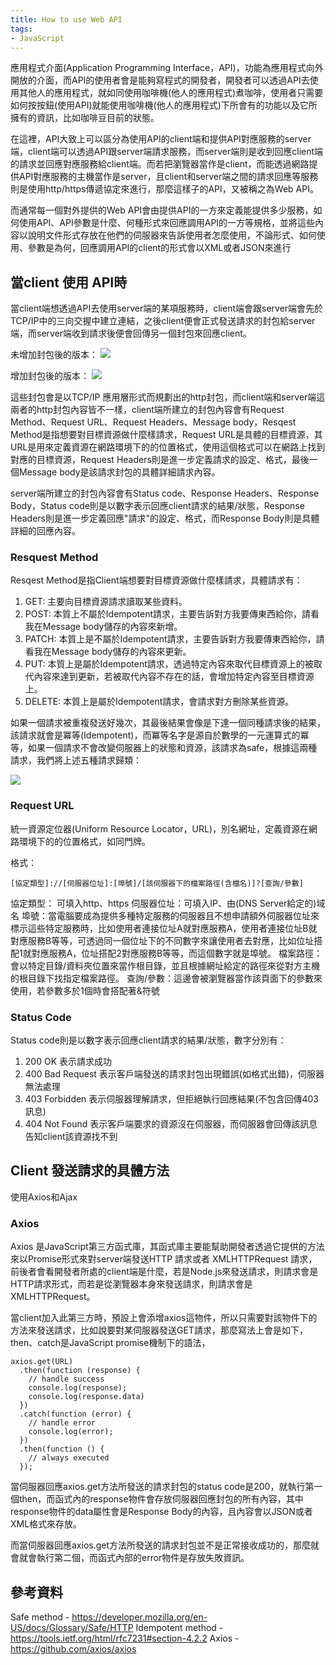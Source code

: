 ```yaml
---
title: How to use Web API
tags:
- JavaScript
---
```



應用程式介面(Application Programming Interface，API)，功能為應用程式向外開放的介面，而API的使用者會是能夠寫程式的開發者，開發者可以透過API去使用其他人的應用程式，就如同使用咖啡機(他人的應用程式)煮咖啡，使用者只需要如何按按鈕(使用API)就能使用咖啡機(他人的應用程式)下所會有的功能以及它所擁有的資訊，比如咖啡豆目前的狀態。

在這裡，API大致上可以區分為使用API的client端和提供API對應服務的server端，client端可以透過API跟server端請求服務，而server端則是收到回應client端的請求並回應對應服務給client端。而若把瀏覽器當作是client，而能透過網路提供API對應服務的主機當作是server，且client和server端之間的請求回應等服務則是使用http/https傳遞協定來進行，那麼這樣子的API，又被稱之為Web API。



而通常每一個對外提供的Web API會由提供API的一方來定義能提供多少服務，如何使用API、API參數是什麼、何種形式來回應調用API的一方等規格，並將這些內容以說明文件形式存放在他們的伺服器來告訴使用者怎麼使用，不論形式、如何使用、參數是為何，回應調用API的client的形式會以XML或者JSON來進行


## 當client 使用 API時
當client端想透過API去使用server端的某項服務時，client端會跟server端會先於TCP/IP中的三向交握中建立連結，之後client便會正式發送請求的封包給server端，而server端收到請求後便會回傳另一個封包來回應client。

未增加封包後的版本：
![](https://res.cloudinary.com/dqfxgtyoi/image/upload/v1631431354/blog/how2useAPI/client2server_rzjbgc.png)

增加封包後的版本：
![](https://res.cloudinary.com/dqfxgtyoi/image/upload/v1631433951/blog/how2useAPI/detail_client2server_k7juuv.png)


這些封包會是以TCP/IP 應用層形式而規劃出的http封包，而client端和server端這兩者的http封包內容皆不一樣，client端所建立的封包內容會有Request Method、Request URL、Request Headers、Message body，Resqest Method是指想要對目標資源做什麼樣請求，Request URL是具體的目標資源，其URL是用來定義資源在網路環境下的的位置格式，使用這個格式可以在網路上找到對應的目標資源，Request Headers則是進一步定義請求的設定、格式，最後一個Message body是該請求封包的具體詳細請求內容。


server端所建立的封包內容會有Status code、Response Headers、Response Body，Status code則是以數字表示回應client請求的結果/狀態，Response Headers則是進一步定義回應"請求"的設定、格式，而Response Body則是具體詳細的回應內容。


### Resquest Method
Resqest Method是指Client端想要對目標資源做什麼樣請求，具體請求有：
1. GET: 主要向目標資源請求讀取某些資料。
2. POST: 本質上不屬於Idempotent請求，主要告訴對方我要傳東西給你，請看我在Message body儲存的內容來新增。
3. PATCH:  本質上是不屬於Idempotent請求，主要告訴對方我要傳東西給你，請看我在Message body儲存的內容來更新。
4. PUT: 本質上是屬於Idempotent請求，透過特定內容來取代目標資源上的被取代內容來達到更新，若被取代內容不存在的話，會增加特定內容至目標資源上。
5. DELETE: 本質上是屬於Idempotent請求，會請求對方刪除某些資源。

如果一個請求被重複發送好幾次，其最後結果會像是下達一個同種請求後的結果，該請求就會是冪等(Idempotent)，而冪等名字是源自於數學的一元運算式的冪等，如果一個請求不會改變伺服器上的狀態和資源，該請求為safe，根據這兩種請求，我們將上述五種請求歸類：

![](https://res.cloudinary.com/dqfxgtyoi/image/upload/v1631438998/blog/how2useAPI/safeAndIdempotent_yonpjf.png)


### Request URL 
統一資源定位器(Uniform Resource Locator，URL)，別名網址，定義資源在網路環境下的的位置格式，如同門牌。

格式：
```
[協定類型]://[伺服器位址]:[埠號]/[該伺服器下的檔案路徑(含檔名)]?[查詢/參數]
```

協定類型： 可填入http、https
伺服器位址：可填入IP、由(DNS Server給定的)域名
埠號：當電腦要成為提供多種特定服務的伺服器且不想申請額外伺服器位址來標示這些特定服務時，比如使用者連接位址A就對應服務A，使用者連接位址B就對應服務B等等，可透過同一個位址下的不同數字來讓使用者去對應，比如位址搭配1就對應服務A，位址搭配2對應服務B等等，而這個數字就是埠號。
檔案路徑：會以特定目錄/資料夾位置來當作根目錄，並且根據網址給定的路徑來從對方主機的根目錄下找指定檔案路徑。
查詢/參數：這邊會被瀏覽器當作該頁面下的參數來使用，若參數多於1個時會搭配著&符號

### Status Code
Status code則是以數字表示回應client請求的結果/狀態，數字分別有：
1. 200 OK 表示請求成功
2. 400 Bad Request 表示客戶端發送的請求封包出現錯誤(如格式出錯)，伺服器無法處理
3. 403 Forbidden 表示伺服器理解請求，但拒絕執行回應結果(不包含回傳403訊息)
4. 404 Not Found 表示客戶端要求的資源沒在伺服器，而伺服器會回傳該訊息告知client該資源找不到




## Client 發送請求的具體方法
使用Axios和Ajax



### Axios
Axios 是JavaScript第三方函式庫，其函式庫主要能幫助開發者透過它提供的方法來以Promise形式來對server端發送HTTP 請求或者 XMLHTTPRequest 請求，前後者會看開發者所處的client端是什麼，若是Node.js來發送請求，則請求會是HTTP請求形式，而若是從瀏覽器本身來發送請求，則請求會是XMLHTTPRequest。


當client加入此第三方時，預設上會添增axios這物件，所以只需要對該物件下的方法來發送請求，比如說要對某伺服器發送GET請求，那麼寫法上會是如下，then、catch是JavaScript promise機制下的語法，

```
axios.get(URL)
  .then(function (response) {
    // handle success
    console.log(response);
    console.log(response.data)
  })
  .catch(function (error) {
    // handle error
    console.log(error);
  })
  .then(function () {
    // always executed
  });
```

當伺服器回應axios.get方法所發送的請求封包的status code是200，就執行第一個then，而函式內的response物件會存放伺服器回應封包的所有內容，其中response物件的data屬性會是Response Body的內容，且內容會以JSON或者XML格式來存放。

而當伺服器回應axios.get方法所發送的請求封包並不是正常接收成功的，那麼就會就會執行第二個，而函式內部的error物件是存放失敗資訊。



## 參考資料
Safe method - https://developer.mozilla.org/en-US/docs/Glossary/Safe/HTTP
Idempotent method - https://tools.ietf.org/html/rfc7231#section-4.2.2
Axios - https://github.com/axios/axios